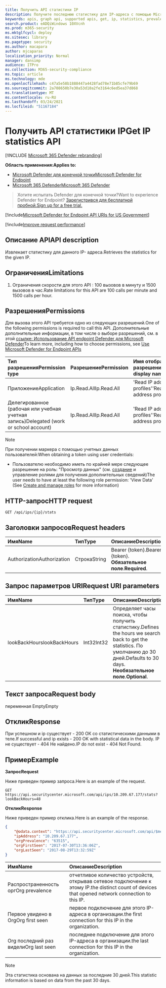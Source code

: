 ```yaml
---
title: Получить API статистики IP
description: Получите последнюю статистику для IP-адреса с помощью Microsoft Defender для конечной точки.
keywords: apis, graph api, supported apis, get, ip, statistics, prevalence
search.product: eADQiWindows 10XVcnh
ms.prod: m365-security
ms.mktglfcycl: deploy
ms.sitesec: library
ms.pagetype: security
ms.author: macapara
author: mjcaparas
localization_priority: Normal
manager: dansimp
audience: ITPro
ms.collection: M365-security-compliance
ms.topic: article
ms.technology: mde
ms.openlocfilehash: c47a5e58b1888447a4428fad78e71b85cfe79b69
ms.sourcegitcommit: 2a708650b7e30a53d10a2fe3164c6ed5ea37d868
ms.translationtype: MT
ms.contentlocale: ru-RU
ms.lasthandoff: 03/24/2021
ms.locfileid: "51167184"
---
```

# <a name="get-ip-statistics-api"></a><span data-ttu-id="cafd5-104">Получить API статистики IP</span><span class="sxs-lookup"><span data-stu-id="cafd5-104">Get IP statistics API</span></span>

[!INCLUDE [Microsoft 365 Defender rebranding](../../includes/microsoft-defender.md)]

<span data-ttu-id="cafd5-105">**Область применения:**</span><span class="sxs-lookup"><span data-stu-id="cafd5-105">**Applies to:**</span></span>
- [<span data-ttu-id="cafd5-106">Microsoft Defender для конечной точки</span><span class="sxs-lookup"><span data-stu-id="cafd5-106">Microsoft Defender for Endpoint</span></span>](https://go.microsoft.com/fwlink/p/?linkid=2154037)
- [<span data-ttu-id="cafd5-107">Microsoft 365 Defender</span><span class="sxs-lookup"><span data-stu-id="cafd5-107">Microsoft 365 Defender</span></span>](https://go.microsoft.com/fwlink/?linkid=2118804)

> <span data-ttu-id="cafd5-108">Хотите испытать Defender для конечной точки?</span><span class="sxs-lookup"><span data-stu-id="cafd5-108">Want to experience Defender for Endpoint?</span></span> [<span data-ttu-id="cafd5-109">Зарегистрився для бесплатной пробной.</span><span class="sxs-lookup"><span data-stu-id="cafd5-109">Sign up for a free trial.</span></span>](https://www.microsoft.com/microsoft-365/windows/microsoft-defender-atp?ocid=docs-wdatp-exposedapis-abovefoldlink) 

[!include[Microsoft Defender for Endpoint API URIs for US Government](../../includes/microsoft-defender-api-usgov.md)]

[!include[Improve request performance](../../includes/improve-request-performance.md)]

## <a name="api-description"></a><span data-ttu-id="cafd5-110">Описание API</span><span class="sxs-lookup"><span data-stu-id="cafd5-110">API description</span></span>
<span data-ttu-id="cafd5-111">Извлекает статистику для данного IP- адреса.</span><span class="sxs-lookup"><span data-stu-id="cafd5-111">Retrieves the statistics for the given IP.</span></span>

## <a name="limitations"></a><span data-ttu-id="cafd5-112">Ограничения</span><span class="sxs-lookup"><span data-stu-id="cafd5-112">Limitations</span></span>
1. <span data-ttu-id="cafd5-113">Ограничения скорости для этого API : 100 вызовов в минуту и 1500 вызовов в час.</span><span class="sxs-lookup"><span data-stu-id="cafd5-113">Rate limitations for this API are 100 calls per minute and 1500 calls per hour.</span></span>

## <a name="permissions"></a><span data-ttu-id="cafd5-114">Разрешения</span><span class="sxs-lookup"><span data-stu-id="cafd5-114">Permissions</span></span>
<span data-ttu-id="cafd5-115">Для вызова этого API требуется одно из следующих разрешений.</span><span class="sxs-lookup"><span data-stu-id="cafd5-115">One of the following permissions is required to call this API.</span></span> <span data-ttu-id="cafd5-116">Дополнительные дополнительные информации, в том числе о выборе разрешений, см. в этой [ссылке: Использование API endpoint Defender для Microsoft Defender](apis-intro.md)</span><span class="sxs-lookup"><span data-stu-id="cafd5-116">To learn more, including how to choose permissions, see [Use Microsoft Defender for Endpoint APIs](apis-intro.md)</span></span>

<span data-ttu-id="cafd5-117">Тип разрешения</span><span class="sxs-lookup"><span data-stu-id="cafd5-117">Permission type</span></span> |   <span data-ttu-id="cafd5-118">Разрешение</span><span class="sxs-lookup"><span data-stu-id="cafd5-118">Permission</span></span>  |   <span data-ttu-id="cafd5-119">Имя отображения разрешений</span><span class="sxs-lookup"><span data-stu-id="cafd5-119">Permission display name</span></span>
:---|:---|:---
<span data-ttu-id="cafd5-120">Приложение</span><span class="sxs-lookup"><span data-stu-id="cafd5-120">Application</span></span> |   <span data-ttu-id="cafd5-121">Ip.Read.All</span><span class="sxs-lookup"><span data-stu-id="cafd5-121">Ip.Read.All</span></span> |   <span data-ttu-id="cafd5-122">'Read IP address profiles'</span><span class="sxs-lookup"><span data-stu-id="cafd5-122">'Read IP address profiles'</span></span>
<span data-ttu-id="cafd5-123">Делегированное (рабочая или учебная учетная запись)</span><span class="sxs-lookup"><span data-stu-id="cafd5-123">Delegated (work or school account)</span></span> | <span data-ttu-id="cafd5-124">Ip.Read.All</span><span class="sxs-lookup"><span data-stu-id="cafd5-124">Ip.Read.All</span></span> |  <span data-ttu-id="cafd5-125">'Read IP address profiles'</span><span class="sxs-lookup"><span data-stu-id="cafd5-125">'Read IP address profiles'</span></span>

>[!NOTE]
> <span data-ttu-id="cafd5-126">При получении маркера с помощью учетных данных пользователей:</span><span class="sxs-lookup"><span data-stu-id="cafd5-126">When obtaining a token using user credentials:</span></span>
>- <span data-ttu-id="cafd5-127">Пользователю необходимо иметь по крайней мере следующее разрешение на роль: "Просмотр данных" (см. [создание](user-roles.md) и управление ролями для получения дополнительных сведений)</span><span class="sxs-lookup"><span data-stu-id="cafd5-127">The user needs to have at least the following role permission: 'View Data' (See [Create and manage roles](user-roles.md) for more information)</span></span>

## <a name="http-request"></a><span data-ttu-id="cafd5-128">HTTP-запрос</span><span class="sxs-lookup"><span data-stu-id="cafd5-128">HTTP request</span></span>

```http
GET /api/ips/{ip}/stats
```

## <a name="request-headers"></a><span data-ttu-id="cafd5-129">Заголовки запросов</span><span class="sxs-lookup"><span data-stu-id="cafd5-129">Request headers</span></span>

<span data-ttu-id="cafd5-130">Имя</span><span class="sxs-lookup"><span data-stu-id="cafd5-130">Name</span></span> | <span data-ttu-id="cafd5-131">Тип</span><span class="sxs-lookup"><span data-stu-id="cafd5-131">Type</span></span> | <span data-ttu-id="cafd5-132">Описание</span><span class="sxs-lookup"><span data-stu-id="cafd5-132">Description</span></span>
:---|:---|:---
<span data-ttu-id="cafd5-133">Authorization</span><span class="sxs-lookup"><span data-stu-id="cafd5-133">Authorization</span></span> | <span data-ttu-id="cafd5-134">Строка</span><span class="sxs-lookup"><span data-stu-id="cafd5-134">String</span></span> | <span data-ttu-id="cafd5-135">Bearer {token}.</span><span class="sxs-lookup"><span data-stu-id="cafd5-135">Bearer {token}.</span></span> <span data-ttu-id="cafd5-136">**Обязательное поле**.</span><span class="sxs-lookup"><span data-stu-id="cafd5-136">**Required**.</span></span>

## <a name="request-uri-parameters"></a><span data-ttu-id="cafd5-137">Запрос параметров URI</span><span class="sxs-lookup"><span data-stu-id="cafd5-137">Request URI parameters</span></span>

<span data-ttu-id="cafd5-138">Имя</span><span class="sxs-lookup"><span data-stu-id="cafd5-138">Name</span></span> | <span data-ttu-id="cafd5-139">Тип</span><span class="sxs-lookup"><span data-stu-id="cafd5-139">Type</span></span> | <span data-ttu-id="cafd5-140">Описание</span><span class="sxs-lookup"><span data-stu-id="cafd5-140">Description</span></span>
:---|:---|:---
<span data-ttu-id="cafd5-141">lookBackHours</span><span class="sxs-lookup"><span data-stu-id="cafd5-141">lookBackHours</span></span> | <span data-ttu-id="cafd5-142">Int32</span><span class="sxs-lookup"><span data-stu-id="cafd5-142">Int32</span></span> | <span data-ttu-id="cafd5-143">Определяет часы поиска, чтобы получить статистику.</span><span class="sxs-lookup"><span data-stu-id="cafd5-143">Defines the hours we search back to get the statistics.</span></span> <span data-ttu-id="cafd5-144">По умолчанию до 30 дней.</span><span class="sxs-lookup"><span data-stu-id="cafd5-144">Defaults to 30 days.</span></span> <span data-ttu-id="cafd5-145">**Необязательное поле**.</span><span class="sxs-lookup"><span data-stu-id="cafd5-145">**Optional**.</span></span>

## <a name="request-body"></a><span data-ttu-id="cafd5-146">Текст запроса</span><span class="sxs-lookup"><span data-stu-id="cafd5-146">Request body</span></span>
<span data-ttu-id="cafd5-147">переменная Empty</span><span class="sxs-lookup"><span data-stu-id="cafd5-147">Empty</span></span>

## <a name="response"></a><span data-ttu-id="cafd5-148">Отклик</span><span class="sxs-lookup"><span data-stu-id="cafd5-148">Response</span></span>
<span data-ttu-id="cafd5-149">При успешном и ip существует - 200 ОК со статистическими данными в теле.</span><span class="sxs-lookup"><span data-stu-id="cafd5-149">If successful and ip exists - 200 OK with statistical data in the body.</span></span> <span data-ttu-id="cafd5-150">IP не существует - 404 Не найдено.</span><span class="sxs-lookup"><span data-stu-id="cafd5-150">IP do not exist - 404 Not Found.</span></span>


## <a name="example"></a><span data-ttu-id="cafd5-151">Пример</span><span class="sxs-lookup"><span data-stu-id="cafd5-151">Example</span></span>

<span data-ttu-id="cafd5-152">**Запрос**</span><span class="sxs-lookup"><span data-stu-id="cafd5-152">**Request**</span></span>

<span data-ttu-id="cafd5-153">Ниже приведен пример запроса.</span><span class="sxs-lookup"><span data-stu-id="cafd5-153">Here is an example of the request.</span></span>

```http
GET https://api.securitycenter.microsoft.com/api/ips/10.209.67.177/stats?lookBackHours=48
```

<span data-ttu-id="cafd5-154">**Отклик**</span><span class="sxs-lookup"><span data-stu-id="cafd5-154">**Response**</span></span>

<span data-ttu-id="cafd5-155">Ниже приведен пример отклика.</span><span class="sxs-lookup"><span data-stu-id="cafd5-155">Here is an example of the response.</span></span>


```json
{
    "@odata.context": "https://api.securitycenter.microsoft.com/api/$metadata#microsoft.windowsDefenderATP.api.InOrgIPStats",
    "ipAddress": "10.209.67.177",
    "orgPrevalence": "63515",
    "orgFirstSeen": "2017-07-30T13:36:06Z",
    "orgLastSeen": "2017-08-29T13:32:59Z"
}
```


| <span data-ttu-id="cafd5-156">Имя</span><span class="sxs-lookup"><span data-stu-id="cafd5-156">Name</span></span> | <span data-ttu-id="cafd5-157">Описание</span><span class="sxs-lookup"><span data-stu-id="cafd5-157">Description</span></span> |
| :--- | :---------- |
| <span data-ttu-id="cafd5-158">Распространенность орг</span><span class="sxs-lookup"><span data-stu-id="cafd5-158">Org prevalence</span></span> | <span data-ttu-id="cafd5-159">отчетливое количество устройств, открывав сетевое подключение к этому IP.</span><span class="sxs-lookup"><span data-stu-id="cafd5-159">the distinct count of devices that opened network connection to this IP.</span></span> |
| <span data-ttu-id="cafd5-160">Первое увидено в Org</span><span class="sxs-lookup"><span data-stu-id="cafd5-160">Org first seen</span></span> | <span data-ttu-id="cafd5-161">первое подключение для этого IP-адреса в организации.</span><span class="sxs-lookup"><span data-stu-id="cafd5-161">the first connection for this IP in the organization.</span></span> |
| <span data-ttu-id="cafd5-162">Org последний раз видели</span><span class="sxs-lookup"><span data-stu-id="cafd5-162">Org last seen</span></span>  | <span data-ttu-id="cafd5-163">последнее подключение для этого IP-адреса в организации.</span><span class="sxs-lookup"><span data-stu-id="cafd5-163">the last connection for this IP in the organization.</span></span> |

> [!NOTE]
> <span data-ttu-id="cafd5-164">Эта статистика основана на данных за последние 30 дней.</span><span class="sxs-lookup"><span data-stu-id="cafd5-164">This statistic information is based on data from the past 30 days.</span></span> 
